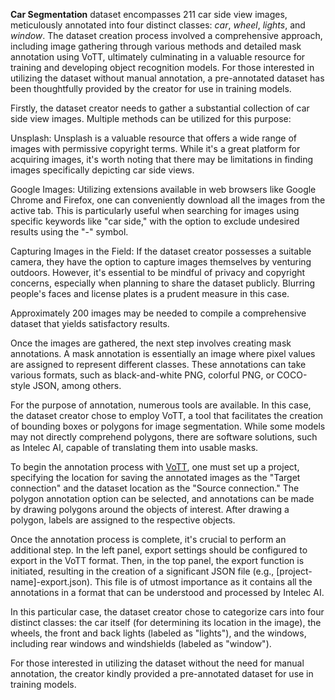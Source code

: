 **Car Segmentation** dataset encompasses 211 car side view images, meticulously annotated into four distinct classes: *car*, *wheel*, *lights*, and *window*. The dataset creation process involved a comprehensive approach, including image gathering through various methods and detailed mask annotation using VoTT, ultimately culminating in a valuable resource for training and developing object recognition models. For those interested in utilizing the dataset without manual annotation, a pre-annotated dataset has been thoughtfully provided by the creator for use in training models.

Firstly, the dataset creator needs to gather a substantial collection of car side view images. Multiple methods can be utilized for this purpose:

Unsplash: Unsplash is a valuable resource that offers a wide range of images with permissive copyright terms. While it's a great platform for acquiring images, it's worth noting that there may be limitations in finding images specifically depicting car side views.

Google Images: Utilizing extensions available in web browsers like Google Chrome and Firefox, one can conveniently download all the images from the active tab. This is particularly useful when searching for images using specific keywords like "car side," with the option to exclude undesired results using the "-" symbol.

Capturing Images in the Field: If the dataset creator possesses a suitable camera, they have the option to capture images themselves by venturing outdoors. However, it's essential to be mindful of privacy and copyright concerns, especially when planning to share the dataset publicly. Blurring people's faces and license plates is a prudent measure in this case.

Approximately 200 images may be needed to compile a comprehensive dataset that yields satisfactory results.

Once the images are gathered, the next step involves creating mask annotations. A mask annotation is essentially an image where pixel values are assigned to represent different classes. These annotations can take various formats, such as black-and-white PNG, colorful PNG, or COCO-style JSON, among others.

For the purpose of annotation, numerous tools are available. In this case, the dataset creator chose to employ VoTT, a tool that facilitates the creation of bounding boxes or polygons for image segmentation. While some models may not directly comprehend polygons, there are software solutions, such as Intelec AI, capable of translating them into usable masks.

To begin the annotation process with [VoTT](https://github.com/microsoft/VoTT), one must set up a project, specifying the location for saving the annotated images as the "Target connection" and the dataset location as the "Source connection." The polygon annotation option can be selected, and annotations can be made by drawing polygons around the objects of interest. After drawing a polygon, labels are assigned to the respective objects.

Once the annotation process is complete, it's crucial to perform an additional step. In the left panel, export settings should be configured to export in the VoTT format. Then, in the top panel, the export function is initiated, resulting in the creation of a significant JSON file (e.g., [project-name]-export.json). This file is of utmost importance as it contains all the annotations in a format that can be understood and processed by Intelec AI.

In this particular case, the dataset creator chose to categorize cars into four distinct classes: the car itself (for determining its location in the image), the wheels, the front and back lights (labeled as "lights"), and the windows, including rear windows and windshields (labeled as "window").

For those interested in utilizing the dataset without the need for manual annotation, the creator kindly provided a pre-annotated dataset for use in training models.
